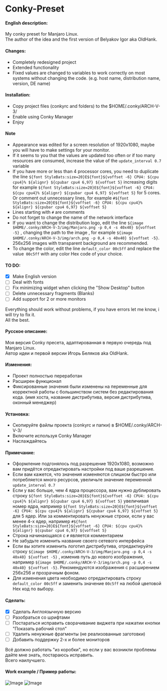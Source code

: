 # Conky-Preset

#### English description:

My conky preset for Manjaro Linux.  
The author of the idea and the first version of Belyakov Igor aka OldHank.

#### Changes:
* Сompletely redesigned project
* Extended functionality
* Fixed values are changed to variables to work correctly on most systems without changing the code. (e.g. host name, distribution name, version, DE name)

#### Installation:
* Copy project files (conkyrc and folders) to the $HOME/.conky/ARCH-V-3/
* Enable using Conky Manager
* Enjoy

#### Note
* Appearance was edited for a screen resolution of 1920x1080, maybe you will have to make settings for your monitor.
* If it seems to you that the values are updated too often or if too many resources are consumed, increase the value of the `update_interval 0.7` variable
* If you have more or less than 4 processor cores, you need to duplicate the line `${font StyleBats:size=20}E${font}${voffset -6} CPU4: ${cpu cpu4}% ${alignr} ${cpubar cpu4 6,97} ${voffset 5}` increasing digits for example `${font StyleBats:size=20}E${font}${voffset -6} CPU4: ${cpu cpu4}% ${alignr} ${cpubar cpu4 6,97} ${voffset 5}` for 5 cores. Or comment out unnecessary lines, for example `#${font StyleBats:size=20}E${font}${voffset -6} CPU4: ${cpu cpu4}% ${alignr} ${cpubar cpu4 6,97} ${voffset 5}`
* Lines starting with `#` are comments
* Do not forget to change the name of the network interface
* If you want to change the distribution logo, edit the line `${image $HOME/.conky/ARCH-V-3/img/Manjaro.png -p 0,4 -s 40x40} ${voffset -5}` , changing the path to the image , for example `${image $HOME/.conky/ARCH-V-3/img/arch.png -p 0,4 -s 40x40} ${voffset -5}`. 256x256 images with transparent background are recommended.
* To change the color, edit the line `default_color 00c5ff` and replace the value` 00c5ff` with any color Hex code of your choice.

#### TO DO:
- [X] Make English version
- [ ] Deal with fonts
- [ ] Fix minimizing widget when clicking the "Show Desktop" button
- [ ] Delete unnecessary fragments (Blanks)
- [ ] Add support for 2 or more monitors

Everything should work without problems, if you have errors let me know, i will try to fix it.  
All the best.

#### Русское описание:

Моя версия Conky пресета, адаптированная в первую очередь под Manjaro Linux.  
Автор идеи и первой версии Игорь Беляков aka OldHank.

#### Изменения:
* Проект полностью переработан
* Расширен функционал
* Фиксированные значения были изменены на переменные для корректной работы с большинством систем без редактирования кода. (имя хоста, название дистрибутива, версия дистрибутива, оконный менеджер)

#### Установка:
* Скопируйте файлы проекта (conkyrc и папки) в $HOME/.conky/ARCH-V-3/
* Включите используя Conky Manager
* Наслаждайтесь

#### Примечание:
* Оформление подгонялось под разрешение 1920x1080, возможно вам придётся отредактировать настройки под ваше разрешение.
* Если вам кажется, что значения изменяются слишком быстро или потребляется много ресурсов, увеличьте значение переменной `update_interval 0.7`
* Если у вас больше, чем 4 ядра процессора, вам нужно дублировать строку `${font StyleBats:size=20}E${font}${voffset -6} CPU4: ${cpu cpu4}% ${alignr} ${cpubar cpu4 6,97} ${voffset 5}` увеличивая номер ядра, например `${font StyleBats:size=20}E${font}${voffset -6} CPU4: ${cpu cpu4}% ${alignr} ${cpubar cpu4 6,97} ${voffset 5}` для 5 ядер. Или за комментировать ненужные строки, если у вас менее 4-х ядер, например `#${font StyleBats:size=20}E${font}${voffset -6} CPU4: ${cpu cpu4}% ${alignr} ${cpubar cpu4 6,97} ${voffset 5}`
* Строка начинающаяся с `#` является комментарием
* Не забудьте изменить название своего сетевого интерфейса
* Если вы хотите изменить логотип дистрибутива, отредактируйте строку `${image $HOME/.conky/ARCH-V-3/img/Manjaro.png -p 0,4 -s 40x40} ${voffset -5}` , изменив путь до нового изображения, например `${image $HOME/.conky/ARCH-V-3/img/arch.png -p 0,4 -s 40x40} ${voffset -5}`. Рекомендуются изображения с расширением 256x256 и прозрачным фоном.
* Для изменения цвета необходимо отредактировать строку `default_color 00c5ff` и заменить значение `00c5ff` на любой цветовой Hex код по выбору.

#### Сделать:
- [X] Сделать Англоязычную версию
- [ ] Разобраться со шрифтами
- [ ] Постараться исправить сворачивание виджета при нажатии кнопки "Показать рабочий стол"
- [ ] Удалить ненужные фрагменты (не реализованные заготовки)
- [ ] Добавить поддержку 2-х и более мониторов

Всё должно работать "из коробки", но если у вас возникли проблемы дайте мне знать, постараюсь исправить.  
Всего наилучшего.

#### Work example / Пример работы:
![Image](https://github.com/XZVB12/Conky-Preset/raw/master/ScreenShot-RU.png) ![Image](https://github.com/XZVB12/Conky-Preset/raw/master/ScreenShot-EN.png)
